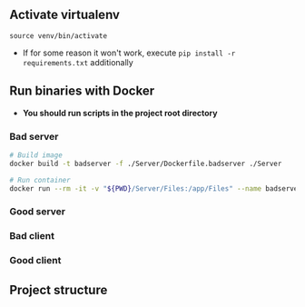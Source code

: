 

## Activate virtualenv

`source venv/bin/activate`

- If for some reason it won't work, execute `pip install -r requirements.txt` additionally


## Run binaries with Docker

- **You should run scripts in the project root directory**

### Bad server

```bash
# Build image
docker build -t badserver -f ./Server/Dockerfile.badserver ./Server

# Run container
docker run --rm -it -v "${PWD}/Server/Files:/app/Files" --name badserver badserver 12300
```

### Good server


### Bad client

### Good client


## Project structure
